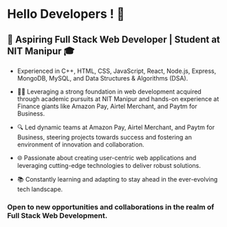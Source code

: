 # Hello Developers ! 👋

## 🚀 Aspiring Full Stack Web Developer | Student at NIT Manipur 🎓

- Experienced in C++, HTML, CSS, JavaScript, React, Node.js, Express, MongoDB, MySQL, and Data Structures & Algorithms (DSA).

- 👨‍💻 Leveraging a strong foundation in web development acquired through academic pursuits at NIT Manipur and hands-on experience at Finance giants like Amazon Pay, Airtel Merchant, and Paytm for Business.

- 🔍 Led dynamic teams at Amazon Pay, Airtel Merchant, and Paytm for Business, steering projects towards success and fostering an environment of innovation and collaboration.

- 🌐 Passionate about creating user-centric web applications and leveraging cutting-edge technologies to deliver robust solutions.

- 📚 Constantly learning and adapting to stay ahead in the ever-evolving tech landscape.

### Open to new opportunities and collaborations in the realm of Full Stack Web Development.


